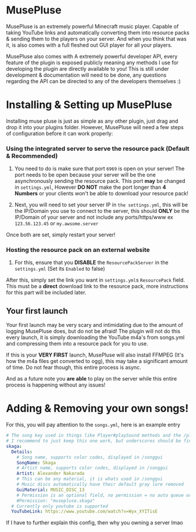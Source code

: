 # MusePluse
 MusePluse is an extremely powerful Minecraft music player. Capable of taking YouTube links and automatically converting
them into resource packs & sending them to the players on your server. And when you think that was it, is also
comes with a full fleshed out GUI player for all your players.

MusePluse also comes with A extremely powerful developer API, every feature of the plugin is exposed publicly
meaning any methods I use for developing the plugin are directly available to you! This is still under development & documentation
will need to be done, any questions regarding the API can be directed to any of the developers themselves :)


# Installing & Setting up MusePluse

Installing muse pluse is just as simple as any other plugin, just drag and drop it into your plugins folder.
However, MusePluse will need a few steps of configuration before it can work properly:

### Using the integrated server to serve the resource pack (Default & Recommended)

1) You need to do is make sure that port `6969` is open on your server! The port needs to be open
because your server will be the one asynchronously sending the resource pack. This port **may** be changed in `settings.yml`,
However **DO NOT** make the port longer than **4 Numbers** or your clients won't be able to download your resource pack!

2) Next, you will need to set your server IP in `the settings.yml`, this will be the IP/Domain you use to connect to the server, this should 
**ONLY** be the IP/Domain of your server and not include any ports/https/www ex `123.56.123.45` or `my.awsome.server`

Once both are set, simply restart your server!

### Hosting the resource pack on an external website

1) For this, ensure that you **DISABLE** the `ResourcePackServer` in the `settings.yml` (Set its `Enabled` to false)

After this, simply set the link you want in `settings.yml`s `ResourcePack` field. This must be a **direct** download link
to the resource pack, more instructions for this part will be included later.

## Your first launch

Your first launch may be very scary and intimidating due to the amount of logging MusePluse does, but do not be afraid!
The plugin will not do this every launch, it is simply downloading the YouTube m4a's from songs.yml and compressing them
into a resource pack for you to use.

If this is your **VERY FIRST** launch, MusePluse will also install FFMPEG (It's how the m4a files get converted to ogg), this may take
a significant amount of time. Do not fear though, this entire process is async.

And as a future note you **are able** to play on the server while this entire process is happening without any issues!

# Adding & Removing your own songs!

For this, you will pay attention to the `songs.yml`, here is an example entry

```yml
# The song key used in things like Player#playSound methods and the /playsound command
# I recommend to just keep this one work, but underscores should be fine
skaga:
  Details:
    # Song name, supports color codes, displayed in /songgui
    SongName: Skaga
    # Artist name, supports color codes, displayed in /songgui
    Artist: Alexander Nakarada
    # This can be any material, it is whats used in /songgui
    # Music discs automatically have their default gray lore removed
    GuiMaterial: MUSIC_DISC_13
    # Permission is an optional field, no permission = no auto queue or access to it in /songgui
    #Permission: "musepluse.skaga"
  # Currently only youtube is supported
  YouTubeLink: https://www.youtube.com/watch?v=Wyx_XYITisE
```

If I have to further explain this config, then why you owning a server lmao

